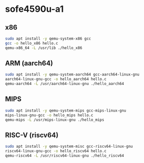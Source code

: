 # sofe4590u-a1

## x86

```bash
sudo apt install -y qemu-system-x86 gcc
gcc -o hello_x86 hello.c
qemu-x86_64 -L /usr/lib ./hello_x86
```

## ARM (aarch64)

```bash
sudo apt install -y qemu-system-aarch64 gcc-aarch64-linux-gnu
aarch64-linux-gnu-gcc -o hello_aarch64 hello.c
qemu-aarch64 -L /usr/aarch64-linux-gnu ./hello_aarch64 
```

## MIPS

```bash
sudo apt install -y qemu-system-mips gcc-mips-linux-gnu
mips-linux-gnu-gcc -o hello_mips hello.c
qemu-mips -L /usr/mips-linux-gnu ./hello_mips 
```

## RISC-V (riscv64)

```bash
sudo apt install -y qemu-system-misc gcc-riscv64-linux-gnu
riscv64-linux-gnu-gcc -o hello_riscv64 hello.c
qemu-riscv64 -L /usr/riscv64-linux-gnu ./hello_riscv64
```

